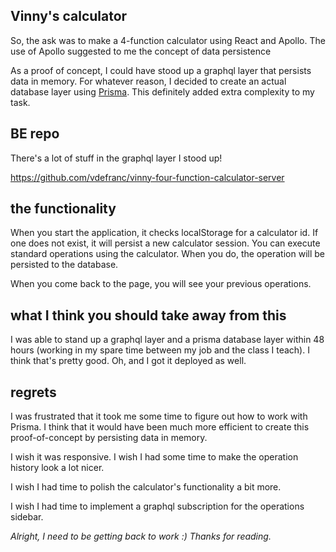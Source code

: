 ## Vinny's calculator

So, the ask was to make a 4-function calculator using React and Apollo. The use of Apollo suggested to me the concept of data persistence

As a proof of concept, I could have stood up a graphql layer that persists data in memory. For whatever reason, I decided to create an actual database layer using [Prisma](https://www.prisma.io/). This definitely added extra complexity to my task.

## BE repo
There's a lot of stuff in the graphql layer I stood up!

https://github.com/vdefranc/vinny-four-function-calculator-server

## the functionality

When you start the application, it checks localStorage for a calculator id. If one does not exist, it will persist a new calculator session.
You can execute standard operations using the calculator. When you do, the operation will be persisted to the database.

When you come back to the page, you will see your previous operations.

## what I think you should take away from this

I was able to stand up a graphql layer and a prisma database layer within 48 hours (working in my spare time between my job and the class I teach). I think that's pretty good. Oh, and I got it deployed as well.


## regrets

I was frustrated that it took me some time to figure out how to work with Prisma. I think that it would have been much more efficient to create this proof-of-concept by persisting data in memory.

I wish it was responsive. I wish I had some time to make the operation history look a lot nicer.

I wish I had time to polish the calculator's functionality a bit more.

I wish I had time to implement a graphql subscription for the operations sidebar.

_Alright, I need to be getting back to work :) Thanks for reading._
